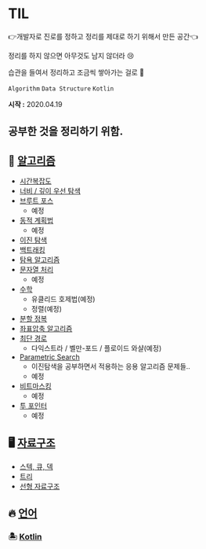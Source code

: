 # TIL

👉개발자로 진로를 정하고 정리를 제대로 하기 위해서 만든 공간👈

정리를 하지 않으면 아무것도 남지 않더라 😢

습관을 들여서 정리하고 조금씩 쌓아가는 걸로 👏

`Algorithm` `Data Structure`  `Kotlin` 

**시작 :** 2020.04.19  
## 공부한 것을 정리하기 위함. 



## 🌈 [알고리즘](https://github.com/Rurril/TIL/tree/master/Algorithm)

- [시간복잡도](https://github.com/Rurril/TIL/blob/master/Algorithm/%EC%95%8C%EA%B3%A0%EB%A6%AC%EC%A6%98%EC%9D%98%20%EC%8B%9C%EA%B0%84%20%EB%B3%B5%EC%9E%A1%EB%8F%84%20%EB%B6%84%EC%84%9D.md)
- [너비 / 깊이 우선 탐색]()
- [브루트 포스]()
  - 예정
- [동적 계획법]()
  - 예정
- [이진 탐색](https://github.com/Rurril/TIL/blob/master/Algorithm/%EC%9D%B4%EC%A7%84%ED%83%90%EC%83%89.md)
- [백트래킹](https://github.com/Rurril/TIL/blob/master/Algorithm/Backtracking.md)
- [탐욕 알고리즘](https://github.com/Rurril/TIL/blob/master/Algorithm/%EA%B7%B8%EB%A6%AC%EB%93%9C%20%EC%95%8C%EA%B3%A0%EB%A6%AC%EC%A6%98.md)
- [문자열 처리]()
  - 예정
- [수학]()
  - 유클리드 호제법(예정)
  - 정렬(예정)
- [분할 정복](https://github.com/Rurril/TIL/blob/master/Algorithm/%EB%B6%84%ED%95%A0%EC%A0%95%EB%B3%B5.md)
- [좌표압축 알고리즘](https://github.com/Rurril/TIL/blob/master/Algorithm/%EC%A2%8C%ED%91%9C%EC%95%95%EC%B6%95%EC%95%8C%EA%B3%A0%EB%A6%AC%EC%A6%98.md)
- [최단 경로](https://github.com/Rurril/TIL/blob/master/Algorithm/%EC%B5%9C%EB%8B%A8%EA%B2%BD%EB%A1%9C%EC%95%8C%EA%B3%A0%EB%A6%AC%EC%A6%98.md)
  - 다익스트라 / 벨만-포드 / 플로이드 와샬(예정)
- [Parametric Search]()
  - 이진탐색을 공부하면서 적용하는 응용 알고리즘 문제들..
  - 예정
- [비트마스킹]()
  - 예정
- [투 포인터]()
  - 예정

## 🖥 [자료구조](https://github.com/Rurril/TIL/tree/master/Data_Structure)

- [스텍, 큐, 덱](https://github.com/Rurril/TIL/blob/master/Data_Structure/StackQueueDeque.md)
- [트리](https://github.com/Rurril/TIL/blob/master/Data_Structure/Tree.md)
- [선형 자료구조](https://github.com/Rurril/TIL/blob/master/Data_Structure/선형자료구조.md)


## 🔥 [언어]()

### 🏝 [Kotlin]()